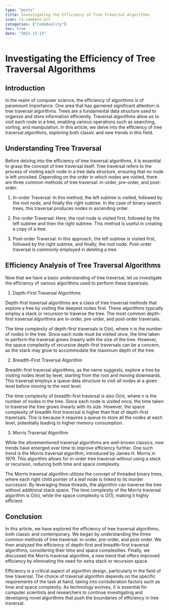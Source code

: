 ```yaml
---
type: "posts"
title: Investigating the Efficiency of Tree Traversal Algorithms
icon: fa-comment-alt
categories: ["CodeQuality"]
toc: true
date: "2022-12-13"
---
```




# Investigating the Efficiency of Tree Traversal Algorithms

## Introduction

In the realm of computer science, the efficiency of algorithms is of paramount importance. One area that has garnered significant attention is tree traversal algorithms. Trees are a fundamental data structure used to organize and store information efficiently. Traversal algorithms allow us to visit each node in a tree, enabling various operations such as searching, sorting, and manipulation. In this article, we delve into the efficiency of tree traversal algorithms, exploring both classic and new trends in this field.

## Understanding Tree Traversal

Before delving into the efficiency of tree traversal algorithms, it is essential to grasp the concept of tree traversal itself. Tree traversal refers to the process of visiting each node in a tree data structure, ensuring that no node is left unvisited. Depending on the order in which nodes are visited, there are three common methods of tree traversal: in-order, pre-order, and post-order.

1. In-order Traversal: In this method, the left subtree is visited, followed by the root node, and finally the right subtree. In the case of binary search trees, this traversal produces nodes in ascending order.

2. Pre-order Traversal: Here, the root node is visited first, followed by the left subtree and then the right subtree. This method is useful in creating a copy of a tree.

3. Post-order Traversal: In this approach, the left subtree is visited first, followed by the right subtree, and finally, the root node. Post-order traversal is commonly employed in deleting a tree.

## Efficiency Analysis of Tree Traversal Algorithms

Now that we have a basic understanding of tree traversal, let us investigate the efficiency of various algorithms used to perform these traversals.

1. Depth-First Traversal Algorithms

Depth-first traversal algorithms are a class of tree traversal methods that explore a tree by visiting the deepest nodes first. These algorithms typically employ a stack or recursion to traverse the tree. The most common depth-first traversal algorithms are in-order, pre-order, and post-order traversals.

The time complexity of depth-first traversals is O(n), where n is the number of nodes in the tree. Since each node must be visited once, the time taken to perform the traversal grows linearly with the size of the tree. However, the space complexity of recursive depth-first traversals can be a concern, as the stack may grow to accommodate the maximum depth of the tree.

2. Breadth-First Traversal Algorithm

Breadth-first traversal algorithms, as the name suggests, explore a tree by visiting nodes level by level, starting from the root and moving downwards. This traversal employs a queue data structure to visit all nodes at a given level before moving to the next level.

The time complexity of breadth-first traversal is also O(n), where n is the number of nodes in the tree. Since each node is visited once, the time taken to traverse the tree grows linearly with its size. However, the space complexity of breadth-first traversal is higher than that of depth-first traversals. This is because it requires a queue to store all the nodes at each level, potentially leading to higher memory consumption.

3. Morris Traversal Algorithm

While the aforementioned traversal algorithms are well-known classics, new trends have emerged over time to improve efficiency further. One such trend is the Morris traversal algorithm, introduced by James H. Morris in 1979. This algorithm allows for in-order tree traversal without using a stack or recursion, reducing both time and space complexity.

The Morris traversal algorithm utilizes the concept of threaded binary trees, where each right child pointer of a leaf node is linked to its inorder successor. By leveraging these threads, the algorithm can traverse the tree without additional stack space. The time complexity of the Morris traversal algorithm is O(n), while the space complexity is O(1), making it highly efficient.

## Conclusion

In this article, we have explored the efficiency of tree traversal algorithms, both classic and contemporary. We began by understanding the three common methods of tree traversal: in-order, pre-order, and post-order. We then analyzed the efficiency of depth-first and breadth-first traversal algorithms, considering their time and space complexities. Finally, we discussed the Morris traversal algorithm, a new trend that offers improved efficiency by eliminating the need for extra stack or recursion space.

Efficiency is a critical aspect of algorithm design, particularly in the field of tree traversal. The choice of traversal algorithm depends on the specific requirements of the task at hand, taking into consideration factors such as time and space complexity. As technology evolves, it is essential for computer scientists and researchers to continue investigating and developing novel algorithms that push the boundaries of efficiency in tree traversal.